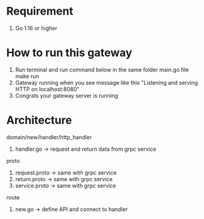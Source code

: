 # Requirement
1. Go 1.16 or higher

# How to run this gateway
1. Run terminal and run command below in the same folder main.go file
    make run
2. Gateway running when you see message like this "Listening and serving HTTP on localhost:8080"
3. Congrats your gateway server is running

# Architecture
domain/new/handler/http_handler 
1. handler.go -> request and return data from grpc service

proto
1. request.proto -> same with grpc service
2. return.proto -> same with grpc service
3. service.proto -> same with grpc service

route
1. new.go -> define API and connect to handler